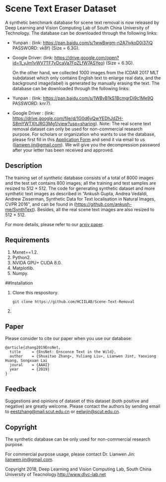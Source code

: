# Scene Text Eraser Dataset

  A synthetic benchmark database for scene text removal is now released by Deep Learning and Vision Computing Lab of South China University of Technology. The database can be downloaded through the following links:
* Yunpan : (link: https://pan.baidu.com/s/1wwBwgm-n2A7iykoD0i37iQ PASSWORD: vk8f) (Size = 6.3G).
* Google Driver: (link: https://drive.google.com/open?id=1l_yJm1vWV7TF7vDcaVa7FqZLfW7ASYeo) (Size = 6.3G).

  On the other hand, we collected 1000 images from the ICDAR 2017 MLT subdataset which only contains English text to enlarge real data, and the background image(label) is generated by manually erasing the text. The database can be downloaded through the following links:
 * Yunpan : (link: https://pan.baidu.com/s/1WBvB1kS1BcmgrDi9c1Me9Q PASSWORD: knr7).
 * Google Driver : (link: https://drive.google.com/file/d/1G0d6yQwYEDhJdZH-S8mYWTXltJRG3Mg1/view?usp=sharing).
  Note: The real scene text removal dataset can only be used for non-commercial research purpose. For scholars or organization who wants to use the database, please first fill in this [Application Form](https://github.com/HCIILAB/Scene-Text-Removal/blob/master/Application_Form_for_Using_Scene_Text_Removal.docx) and send it via email to us (lianwen.jin@gmail.com). We will give you the decompression password after your letter has been received and approved. 
## Description

The training set of synthetic database consists of a total of 8000 images and the test set contains 800 images; all the training and test samples are resized to 512 × 512. The code for generating synthetic dataset and more synthetic text images as described in “Ankush Gupta, Andrea Vedaldi, Andrew Zisserman, Synthetic Data for Text localisation in Natural Images, CVPR 2016", and can be found in (https://github.com/ankush-me/SynthText).
Besides, all the real scene text images are also resized to 512 × 512.

For more details, please refer to our [arxiv paper](http://arxiv.org/abs/1812.00723).

## Requirements
1. Mxnet==1.2.
2. Python2.
3. NVIDA GPU+ CUDA 8.0.
4. Matplotlib.
5. Numpy.

##Installation
  1. Clone this respository.
     ```
     git clone https://github.com/HCIILAB/Scene-Text-Removal
     ```
  2.

## Paper

Please consider to cite our paper when you use our database:
```
@article{zhang2019EnsNet,
  title     = {EnsNet: Ensconce Text in the Wild},
  author    = {Shuaitao Zhang∗, Yuliang Liu∗, Lianwen Jin†, Yaoxiong Huang, Songxuan Lai
  joural    = {AAAI}
  year      = {2019}
}
```
## Feedback

Suggestions and opinions of dataset of this dataset (both positive and negative) are greatly welcome. Please contact the authors by sending email to eestzhang@mail.scut.edu.cn  or eelwjin@scut.edu.cn.

## Copyright

The synthetic database can be only used for non-commercial research purpose. 

For commercial purpose usage, please contact Dr. Lianwen Jin: lianwen.jin@gmail.com.

Copyright 2018, Deep Learning and Vision Computing Lab, South China University of Teacnology.http://www.dlvc-lab.net
